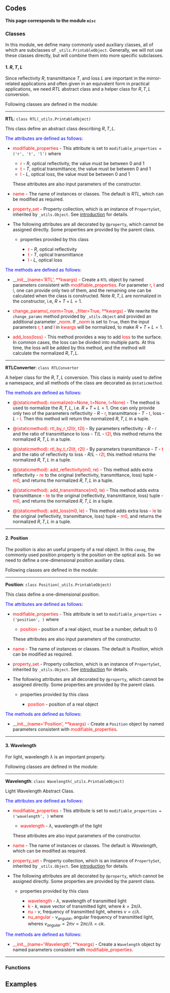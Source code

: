 ## Codes

**This page corresponds to the module `misc`** 

### Classes

In this module, we define many commonly used auxiliary classes, all of which are subclasses of `_utils.PrintableObject`. Generally, we will not use these classes directly, but will combine them into more specific subclasses. 

#### 1. $R,T,L$

Since reflectivity $R$, transmittance $T$, and loss $L$ are important in the mirror-related applications and often given in an equivalent form in practical applications, we need $RTL$ abstract class and a helper class for $R,T,L$ conversion. 

Following classes are defined in the module:

----

<strong id="RTL">RTL</strong>: `class RTL(_utils.PrintableObject)`

This class define an abstract class describing $R,T,L$.

<font color="blue">The attributes are defined as follows</font>:

- <font color="red">modifiable_properties</font> - This attribute is set to `modifiable_properties = ('r', 't', 'l')` where

  - <font color="red">r</font> - $R$, optical reflectivity, the value must be between $0$ and $1$
  - <font color="red">t</font> - $T$, optical transmittance, the value must be between $0$ and $1$
  - <font color="red">l</font> - $L$, optical loss, the value must be between $0$ and $1$

  These attributes are also input parameters of the constructor. 

- <font color="red">name</font> - The name of instances or classes. The default is *RTL*, which can be modified as required. 

- <font color="red">property_set</font> -  Property collection, which is an instance of `PropertySet`, inherited by `_utils.Object`. See [introduction](introduction.md) for details.

- The following attributes are all decorated by `@property`, which cannot be assigned directly. Some properties are provided by the parent class.

  - properties provided by this class
    
    - <font color="red">r</font> - $R$, optical reflectivity
    - <font color="red">t</font> - $T$, optical transmittance
    - <font color="red">l</font> - $L$, optical loss

<font color="blue">The methods are defined as follows</font>:

- <font color="red">\_\_init\_\_(name='RTL', **kwargs)</font>  - Create a `RTL` object by named parameters consistent with <font color="red">modifiable_properties</font>. For parameter <font color="red">r</font>, <font color="red">t</font> and <font color="red">l</font>, one can provide only two of them, and the remaining one can be calculated when the class is constructed. Note $R,T,L$ are normalized in the constructor, i.e, $R+T+L=1$.
  
- <font color="red">change_params(\_norm=True, \_filter=True, **kwargs)</font> - We rewrite the `change_params` method provided by <code>_utils.<a class="class-refer-to" module="introduction">Object</a></code> and provided an additional parameter <font color="red">\_norm</font>. If <font color="red">\_norm</font> is set to `True`, then the input parameters <font color="red">r</font>, <font color="red">t</font> and <font color="red">l</font> in <font color="red">kwargs</font> will be normalized, to make $R+T+L=1$.
  
- <font color="red">add_loss(loss)</font> - This method provides a way to add <font color="red">loss</font> to the surface. In common cases, the loss can be divided into multiple parts. At this time, the loss will be added by this method, and the method will calculate the normalized $R,T,L$.

----

<strong id="RTLConverter">RTLConverter</strong>: `class RTLConverter`

A helper class for the $R,T,L$ conversion. This class is mainly used to define a namespace, and all methods of the class are decorated as `@staticmethod`.

<font color="blue">The methods are defined as follows</font>:

- <font color="red">@(staticmethod): normalize(r=None, t=None, l=None)</font> - The method is used to normalize the $R,T,L$, i.e. $R+T+L=1$. One can only provide only two of the parameters reflectivity - $R$ - <font color="red">r</font>, transmittance - $T$ - <font color="red">t</font>, loss - $L$ - <font color="red">l</font>. Then this method will return the normalized $R,T,L$ in a tuple.
  
- <font color="red">@(staticmethod): rtl_by_r_t2l(r, t2l)</font> - By parameters reflectivity - $R$ - <font color="red">r</font> and the ratio of transmittance to loss - $T/L$ - <font color="red">t2l</font>, this method returns the normalized $R,T,L$ in a tuple.
  
- <font color="red">@(staticmethod): rtl_by_t_r2l(t, r2l)</font> - By parameters transmittance - $T$ - <font color="red">t</font> and the ratio of reflectivity to loss - $R/L$ - <font color="red">r2l</font>, this method returns the normalized $R,T,L$ in a tuple.
  
- <font color="red">@(staticmethod): add_reflectivity(m0, re)</font> - This method adds extra reflectivity - <font color="red">re</font> to the original (reflectivity, transmittance, loss) tuple - <font color="red">m0</font>, and returns the normalized $R,T,L$ in a tuple.
  
- <font color="red">@(staticmethod): add_transmittance(m0, te)</font> - This method adds extra transmittance - <font color="red">te</font> to the original (reflectivity, transmittance, loss) tuple - <font color="red">m0</font>, and returns the normalized $R,T,L$ in a tuple.
  
- <font color="red">@(staticmethod): add_loss(m0, le)</font> - This method adds extra loss - <font color="red">le</font> to the original (reflectivity, transmittance, loss) tuple - <font color="red">m0</font>, and returns the normalized $R,T,L$ in a tuple.

----

#### 2. Position

The position is also an useful property of a real object. In this `cavag`, the commonly used position property is the position on the optical axis. So we need to define a one-dimensional position auxiliary class. 

Following classes are defined in the module:

----

<strong id="Position">Position</strong>: `class Position(_utils.PrintableObject)`

This class define a one-dimensional position.

<font color="blue">The attributes are defined as follows</font>:

- <font color="red">modifiable_properties</font> - This attribute is set to `modifiable_properties = ('position', )` where

  - <font color="red">position</font> - position of a real object, must be a number, default to $0$

  These attributes are also input parameters of the constructor. 

- <font color="red">name</font> - The name of instances or classes. The default is *Position*, which can be modified as required. 
  
- <font color="red">property_set</font> -  Property collection, which is an instance of `PropertySet`, inherited by `_utils.Object`. See [introduction](introduction.md) for details.
  
- The following attributes are all decorated by `@property`, which cannot be assigned directly. Some properties are provided by the parent class.
  
  - properties provided by this class
    
    - <font color="red">position</font> - position of a real object

<font color="blue">The methods are defined as follows</font>:

- <font color="red">\_\_init\_\_(name='Position', **kwargs)</font>  - Create a `Position` object by named parameters consistent with <font color="red">modifiable_properties</font>.

----

#### 3. Wavelength

For light, wavelength $\lambda$ is an important property. 

Following classes are defined in the module:

----

<strong id="Wavelength">Wavelength</strong>: `class Wavelength(_utils.PrintableObject)`

Light Wavelength Abstract Class.

<font color="blue">The attributes are defined as follows</font>:

- <font color="red">modifiable_properties</font> - This attribute is set to `modifiable_properties = ('wavelength', )` where

  - <font color="red">wavelength</font> - $\lambda$, wavelength of the light

  These attributes are also input parameters of the constructor. 

- <font color="red">name</font> - The name of instances or classes. The default is *Wavelength*, which can be modified as required. 

- <font color="red">property_set</font> -  Property collection, which is an instance of `PropertySet`, inherited by `_utils.Object`. See [introduction](introduction.md) for details.

- The following attributes are all decorated by `@property`, which cannot be assigned directly. Some properties are provided by the parent class.

  - properties provided by this class

    - <font color="red">wavelength</font> - $\lambda$, wavelength of transmitted light
    - <font color="red">k</font> - $k$, wave vector of transmitted light, where $k=2\pi/\lambda$.
    - <font color="red">nu</font> - $\nu$, frequency of transmitted light, wheres $\nu=c/\lambda$.
    - <font color="red">nu_angular</font> - $\nu_{angular}$, angular frequency of transmitted light, wheres $\nu_{angular}=2\pi \nu=2\pi c/\lambda=ck$.

<font color="blue">The methods are defined as follows</font>:

- <font color="red">\_\_init\_\_(name='Wavelength', **kwargs)</font>  - Create a `Wavelength` object by named parameters consistent with <font color="red">modifiable_properties</font>.

----

### Functions



## Examples

